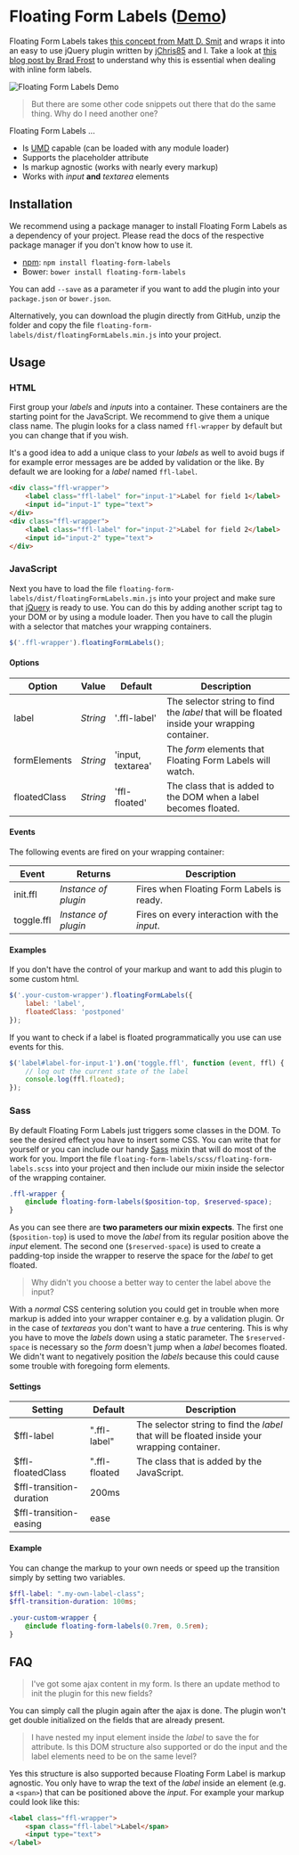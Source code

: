 # Floating Form Labels ([Demo](http://codepen.io/jChris85/pen/jrZypv))
Floating Form Labels takes [this concept from Matt D. Smit](https://dribbble.com/shots/1254439--GIF-Mobile-Form-Interaction) and wraps it into an easy to use jQuery plugin written by [jChris85](https://github.com/jChris85) and I. Take a look at [this blog post by Brad Frost](http://bradfrost.com/blog/post/float-label-pattern/) to understand why this is essential when dealing with inline form labels.

![Floating Form Labels Demo](https://cloud.githubusercontent.com/assets/412895/19565872/9ff91416-9712-11e6-8f2f-2e05fe6ac5d2.gif)

> But there are some other code snippets out there that do the same thing. Why do I need another one?

Floating Form Labels ...
* Is [UMD](https://github.com/umdjs/umd) capable (can be loaded with any module loader)
* Supports the placeholder attribute
* Is markup agnostic (works with nearly every markup)
* Works with _input_ **and** _textarea_ elements

## Installation
We recommend using a package manager to install Floating Form Labels as a dependency of your project. Please read the docs of the respective package manager if you don't know how to use it.
* [npm](https://www.npmjs.com/package/floating-form-labels): `npm install floating-form-labels`
* Bower: `bower install floating-form-labels`

You can add `--save` as a parameter if you want to add the plugin into your `package.json` or `bower.json`.

Alternatively, you can download the plugin directly from GitHub, unzip the folder and copy the file `floating-form-labels/dist/floatingFormLabels.min.js` into your project.

## Usage
### HTML
First group your _labels_ and _inputs_ into a container. These containers are the starting point for the JavaScript. We recommend to give them a unique class name. The plugin looks for a class named `ffl-wrapper` by default but you can change that if you wish.

It's a good idea to add a unique class to your _labels_ as well to avoid bugs if for example error messages are be added by validation or the like. By default we are looking for a _label_ named `ffl-label`.

```html
<div class="ffl-wrapper">
    <label class="ffl-label" for="input-1">Label for field 1</label>
    <input id="input-1" type="text">
</div>
<div class="ffl-wrapper">
    <label class="ffl-label" for="input-2">Label for field 2</label>
    <input id="input-2" type="text">
</div>
```

### JavaScript
Next you have to load the file `floating-form-labels/dist/floatingFormLabels.min.js` into your project and make sure that [jQuery](http://jquery.com/) is ready to use. You can do this by adding another script tag to your DOM or by using a module loader. Then you have to call the plugin with a selector that matches your wrapping containers.

```javascript
$('.ffl-wrapper').floatingFormLabels();
```

#### Options
| Option | Value | Default | Description |
|---|---|---|---|
| label | _String_ | '.ffl-label' | The selector string to find the _label_ that will be floated inside your wrapping container. |
| formElements | _String_ | 'input, textarea' | The _form_ elements that Floating Form Labels will watch. |
| floatedClass | _String_ | 'ffl-floated' | The class that is added to the DOM when a label becomes floated. |

#### Events
The following events are fired on your wrapping container:

| Event | Returns | Description |
|---|---|---|
| init.ffl | _Instance of plugin_ | Fires when Floating Form Labels is ready. |
| toggle.ffl | _Instance of plugin_ | Fires on every interaction with the _input_. |

#### Examples
If you don't have the control of your markup and want to add this plugin to some custom html.
```javascript
$('.your-custom-wrapper').floatingFormLabels({
    label: 'label',
    floatedClass: 'postponed'
});
```

If you want to check if a label is floated programmatically you use can use events for this.
```javascript
$('label#label-for-input-1').on('toggle.ffl', function (event, ffl) {
    // log out the current state of the label
    console.log(ffl.floated);
});
```

### Sass
By default Floating Form Labels just triggers some classes in the DOM. To see the desired effect you have to insert some CSS. You can write that for yourself or you can include our handy [Sass](http://sass-lang.com/) mixin that will do most of the work for you. Import the file `floating-form-labels/scss/floating-form-labels.scss` into your project and then include our mixin inside the selector of the wrapping container.
```scss
.ffl-wrapper {
    @include floating-form-labels($position-top, $reserved-space);
}
```
As you can see there are **two parameters our mixin expects**. The first one (`$position-top`) is used to move the _label_ from its regular position above the _input_ element. The second one (`$reserved-space`) is used to create a padding-top inside the wrapper to reserve the space for the _label_ to get floated.

> Why didn't you choose a better way to center the label above the input?

With a _normal_ CSS centering solution you could get in trouble when more markup is added into your wrapper container e.g. by a validation plugin.  Or in the case of _textareas_ you don't want to have a _true_ centering. This is why you have to move the _labels_ down using a static parameter. The `$reserved-space` is necessary so the _form_ doesn't jump when a _label_ becomes floated. We didn't want to negatively position the _labels_ because this could cause some trouble with foregoing form elements.

#### Settings
| Setting | Default | Description |
|---|---|---|
| $ffl-label | ".ffl-label" | The selector string to find the _label_ that will be floated inside your wrapping container. |
| $ffl-floatedClass | ".ffl-floated | The class that is added by the JavaScript. |
| $ffl-transition-duration | 200ms |  |
| $ffl-transition-easing | ease |  |

#### Example
You can change the markup to your own needs or speed up the transition simply by setting two variables.
```scss
$ffl-label: ".my-own-label-class";
$ffl-transition-duration: 100ms;

.your-custom-wrapper {
    @include floating-form-labels(0.7rem, 0.5rem);
}
```

## FAQ
> I've got some ajax content in my form. Is there an update method to init the plugin for this new fields?

You can simply call the plugin again after the ajax is done. The plugin won't get double initialized on the fields that are already present.

> I have nested my input element inside the _label_ to save the for attribute. Is this DOM structure also supported or do the input and the label elements need to be on the same level?

Yes this structure is also supported because Floating Form Label is markup agnostic. You only have to wrap the text of the _label_ inside an element (e.g. a `<span>`) that can be positioned above the _input_. For example your markup could look like this:

```html
<label class="ffl-wrapper">
    <span class="ffl-label">Label</span>
    <input type="text">
</label>
```
